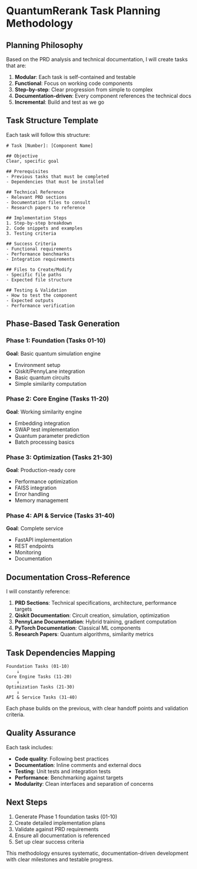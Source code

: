 # QuantumRerank Task Planning Methodology

## Planning Philosophy

Based on the PRD analysis and technical documentation, I will create tasks that are:

1. **Modular**: Each task is self-contained and testable
2. **Functional**: Focus on working code components
3. **Step-by-step**: Clear progression from simple to complex
4. **Documentation-driven**: Every component references the technical docs
5. **Incremental**: Build and test as we go

## Task Structure Template

Each task will follow this structure:
```
# Task [Number]: [Component Name]

## Objective
Clear, specific goal

## Prerequisites
- Previous tasks that must be completed
- Dependencies that must be installed

## Technical Reference
- Relevant PRD sections
- Documentation files to consult
- Research papers to reference

## Implementation Steps
1. Step-by-step breakdown
2. Code snippets and examples
3. Testing criteria

## Success Criteria
- Functional requirements
- Performance benchmarks
- Integration requirements

## Files to Create/Modify
- Specific file paths
- Expected file structure

## Testing & Validation
- How to test the component
- Expected outputs
- Performance verification
```

## Phase-Based Task Generation

### Phase 1: Foundation (Tasks 01-10)
**Goal**: Basic quantum simulation engine
- Environment setup
- Qiskit/PennyLane integration
- Basic quantum circuits
- Simple similarity computation

### Phase 2: Core Engine (Tasks 11-20)
**Goal**: Working similarity engine
- Embedding integration
- SWAP test implementation
- Quantum parameter prediction
- Batch processing basics

### Phase 3: Optimization (Tasks 21-30)
**Goal**: Production-ready core
- Performance optimization
- FAISS integration
- Error handling
- Memory management

### Phase 4: API & Service (Tasks 31-40)
**Goal**: Complete service
- FastAPI implementation
- REST endpoints
- Monitoring
- Documentation

## Documentation Cross-Reference

I will constantly reference:
1. **PRD Sections**: Technical specifications, architecture, performance targets
2. **Qiskit Documentation**: Circuit creation, simulation, optimization
3. **PennyLane Documentation**: Hybrid training, gradient computation
4. **PyTorch Documentation**: Classical ML components
5. **Research Papers**: Quantum algorithms, similarity metrics

## Task Dependencies Mapping

```
Foundation Tasks (01-10)
    ↓
Core Engine Tasks (11-20)
    ↓
Optimization Tasks (21-30)
    ↓
API & Service Tasks (31-40)
```

Each phase builds on the previous, with clear handoff points and validation criteria.

## Quality Assurance

Each task includes:
- **Code quality**: Following best practices
- **Documentation**: Inline comments and external docs
- **Testing**: Unit tests and integration tests
- **Performance**: Benchmarking against targets
- **Modularity**: Clean interfaces and separation of concerns

## Next Steps

1. Generate Phase 1 foundation tasks (01-10)
2. Create detailed implementation plans
3. Validate against PRD requirements
4. Ensure all documentation is referenced
5. Set up clear success criteria

This methodology ensures systematic, documentation-driven development with clear milestones and testable progress.